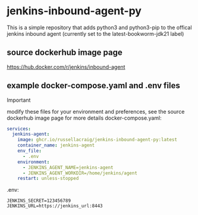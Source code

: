 # jenkins-inbound-agent-py
This is a simple repository that adds python3 and python3-pip to the offical jenkins inbound agent (currently set to the latest-bookworm-jdk21 label)

## source dockerhub image page
https://hub.docker.com/r/jenkins/inbound-agent

## example docker-compose.yaml and .env files
> [!IMPORTANT]
> modify these files for your environment and preferences, see the source dockerhub image page for more details
docker-compose.yaml:
```yaml
services:
  jenkins-agent:
    image: ghcr.io/russellacraig/jenkins-inbound-agent-py:latest
    container_name: jenkins-agent
    env_file:
      - .env
    environment:
      - JENKINS_AGENT_NAME=jenkins-agent
      - JENKINS_AGENT_WORKDIR=/home/jenkins/agent
    restart: unless-stopped
```
.env:
```
JENKINS_SECRET=123456789
JENKINS_URL=https://jenkins_url:8443
```
